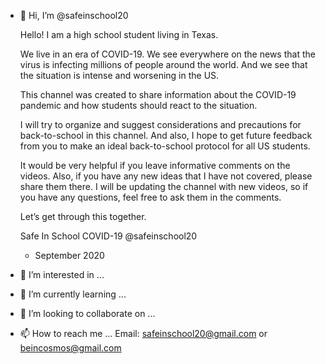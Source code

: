 - 👋 Hi, I’m @safeinschool20

  Hello! I am a high school student living in Texas.

  We live in an era of COVID-19. We see everywhere on the news that the virus is infecting millions of people around the world. And we see that the situation is intense and worsening in the US.

  This channel was created to share information about the COVID-19 pandemic and how students should react to the situation.

  I will try to organize and suggest considerations and precautions for back-to-school in this channel. And also, I hope to get future feedback from you to make an ideal back-to-school protocol for all US students.

  It would be very helpful if you leave informative comments on the videos. Also, if you have any new ideas that I have not covered, please share them there. I will be updating the channel with new videos, so if you have any questions, feel free to ask them in the comments.

  Let’s get through this together.

  Safe In School COVID-19
  @safeinschool20
  - September 2020
  
- 👀 I’m interested in ...
- 🌱 I’m currently learning ...
- 💞️ I’m looking to collaborate on ...
- 📫 How to reach me ...
  Email:  safeinschool20@gmail.com
          or
          beincosmos@gmail.com
<!---
safeinschool20/safeinschool20 is a ✨ special ✨ repository because its `README.md` (this file) appears on your GitHub profile.
You can click the Preview link to take a look at your changes.
--->

